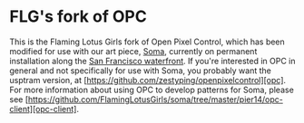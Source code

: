 FLG's fork of OPC
=================

This is the Flaming Lotus Girls fork of Open Pixel Control, which has been
modified for use with our art piece, [Soma][soma], currently on permanent
installation along the [San Francisco waterfront][pier14].  If you're
interested in OPC in general and not specifically for use with Soma, you
probably want the usptram version, at
[https://github.com/zestyping/openpixelcontrol][opc].  For more information
about using OPC to develop patterns for Soma, please see
[https://github.com/FlamingLotusGirls/soma/tree/master/pier14/opc-client][opc-client].

[opc]:         https://github.com/zestyping/openpixelcontrol
[soma]:        http://flaminglotus.com/art/soma/
[pier14]:      http://flaminglotus.com/soma-on-pier-14/
[opc-client]:  https://github.com/FlamingLotusGirls/soma/tree/master/pier14/opc-client
